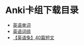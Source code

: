 # Anki卡组下载目录

- [英语单词](https://github.com/xiaoCRQ/Anki/raw/refs/heads/main/English/英语单词.apkg)
- [英语词组](https://github.com/xiaoCRQ/Anki/raw/refs/heads/main/English/英语词组.apkg)
- [【英语兔】40篇短文](https://github.com/xiaoCRQ/Anki/raw/refs/heads/main/English/【英语兔】40篇短文.apkg)
